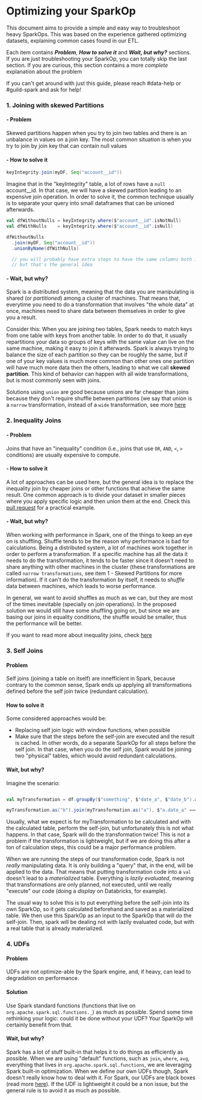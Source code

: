 # Optimizing your SparkOp

This document aims to provide a simple and easy way to troubleshoot heavy SparkOps. This was based on the experience gathered optimizing datasets, explaining common cases found in our ETL.

Each item contains *__Problem__*, *__How to solve it__* and *__Wait, but why?__* sections. If you are just troubleshooting your SparkOp, you can totally skip the last section. If you are curious, this section contains a more _complete_ explanation about the problem

If you can't get around with just this guide, please reach #data-help or #guild-spark and ask for help!

### 1. Joining with skewed Partitions

#### - Problem

Skewed partitions happen when you try to join two tables and there is an unbalance in values on a join key. The most common situation is when you try to join by join key that can contain null values

#### - How to solve it

```scala
keyIntegrity.join(myDF, Seq("account__id"))
```

Imagine that in the "keyIntegrity" table, a lot of rows have a `null` account__id. In that case, we will have a skewed partition leading to an expensive join operation. In order to solve it, the common technique usually is to separate your query into small dataframes that can be unioned afterwards.

```scala
val dfWithoutNulls = keyIntegrity.where($"account__id".isNotNull)
val dfWithNulls    = keyIntegrity.where($"account__id".isNull)

dfWithoutNulls
  .join(myDF, Seq("account__id"))
  .unionByName(dfWithNulls)

  // you will probably have extra steps to have the same columns both in dfWithoutNulls and dfWithNulls
  // but that's the general idea

```

#### - Wait, but why?

Spark is a distributed system, meaning that the data you are manipulating is shared (or _partitioned_) among a cluster of machines. That means that, everytime you need to do a transformation that involves "the whole data" at once, machines need to share data between themselves in order to give you a result.

Consider this: When you are joining two tables, Spark needs to match keys from one table with keys from another table. In order to do that, it usually repartitions your data so groups of keys with the same value can live on the same machine, making it easy to join it afterwards. Spark is always trying to balance the size of each partition so they can be roughly the same, but if one of your key values is much more common than other ones one partition will have much more data then the others, leading to what we call **skewed partition**. This kind of behavior can happen with all wide transformations, but is most commonly seen with joins.

Solutions using `union` are good because unions are far cheaper than joins because they don't require shuffle between partitions (we say that union is a `narrow` transformation, instead of a `wide` transformation, see more [here](https://data-flair.training/blogs/spark-rdd-operations-transformations-actions/)

### 2. Inequality Joins

#### - Problem

Joins that have an "inequality" condition (i.e., joins that use `OR`, `AND`, `<`, `>` conditions) are usually expensive to compute.

#### - How to solve it

A lot of approaches can be used here, but the general idea is to replace the inequality join by cheaper joins or other functions that achieve the same result. One common approach is to divide your dataset in smaller pieces where you apply specific logic and then union them at the end. Check this [pull request](https://github.com/nubank/itaipu/pull/10456) for a practical example.

#### - Wait, but why?

When working with performance in Spark, one of the things to keep an eye on is shuffling. Shuffle tends to be the reason why performance is bad for calculations. Being a distributed system, a lot of machines work together in order to perform a transformation. If a specific machine has all the data it needs to do the transformation, it tends to be faster since it doesn't need to share anything with other machines in the cluster (these transformations are called `narrow transformations`, see item 1 - Skewed Partitions for more information). If it can't do the transformation by itself, it needs to _shuffle_ data between machines, which leads to worse performance.

In general, we want to avoid shuffles as much as we can, but they are most of the times inevitable (specially on join operations). In the proposed solution we would still have some shuffling going on, but since we are basing our joins in equality conditions, the shuffle would be smaller, thus the performance will be better.

If you want to read more about inequality joins, check [here](https://medium.com/@suj1th/prefer-unions-over-or-in-spark-joins-9d1ca5e88021)

### 3. Self Joins

#### Problem

Self joins (joining a table on itself) are innefficient in Spark, because contrary to the common sense, Spark ends up applying all transformations defined before the self join twice (redundant calculation).

#### How to solve it
Some considered approaches would be:
- Replacing self join logic with window functions, when possible
- Make sure that the steps before the self-join are executed and the result is cached. In other words, do a separate SparkOp for all steps before the self join. In that case, when you do the self join, Spark would be joining two "physical" tables, which would avoid redundant calculations.

#### Wait, but why?

Imagine the scenario:

```scala

val myTransformation = df.groupBy($"something", $"date_a", $"date_b").agg(avg($"value"))

myTransformation.as("b").join(myTransformation.as("a"), $"a.date_a" === $"b.date_b")

```

Usually, what we expect is for myTransformation to be calculated and with the calculated table, perform the self-join, but unfortunately this is not what happens. In that case, Spark will do the transformation twice! This is not a problem if the transformation is lightweight, but if we are doing this after a ton of calculation steps, this could be a major performance problem.

When we are running the steps of our transformation code, Spark is not _really_ manipulating data. It is only building a "query" that, in the end, will be applied to the data. That means that putting transformation code into a `val` doesn't lead to a _materialized_ table. Everything is _lazily evaluated_, meaning that transformations are only planned, not executed, until we really "execute" our code (doing a _display_ on Databricks, for example).

The usual way to solve this is to put everything before the self-join into its own SparkOp, so it gets calculated beforehand and saved as a materialized table. We then use this SparkOp as an input to the SparkOp that will do the self-join. Then, spark will be dealing not with lazily evaluated code, but with a real table that is already materialized.

### 4. UDFs

#### Problem
UDFs are not optimize-able by the Spark engine, and, if heavy, can lead to degradation on performance.

#### Solution
Use Spark standard functions (functions that live on `org.apache.spark.sql.functions._`) as much as possible. Spend some time rethinking your logic: could it be done without your UDF? Your SparkOp will certainly benefit from that.

#### Wait, but why?

Spark has a lot of stuff built-in that helps it to do things as efficiently as possible. When we are using "default" functions, such as `join`, `where`, `avg`, everything that lives in `org.apache.spark.sql.functions`, we are leveraging Spark built-in optimization. When we define our own UDFs though, Spark doesn't really know how to deal with it. For Spark, our UDFs are black boxes (read more [here](https://jaceklaskowski.gitbooks.io/mastering-spark-sql/spark-sql-udfs-blackbox.html)). If the UDF is lightweight it could be a non issue, but the general rule is to avoid it as much as possible.


